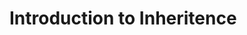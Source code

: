 # Introduction to Inheritence



<!--

------------------------------- in progress -------------------------------



Introduce inheritance. 

The persistedlist class-what if we also wanted to add logging.

version one of the code:
no save method, everything is duplicated

then a version with a save method

then a version with a shouldLog 

but this can gum up the functionality-what if sometimes you need to log to a file, sometimes you need to log to console, sometimes you need to include the time in a different format. sometimes you only need to log on deletes, not on adds. needs a lot of if/thens.

one way to do this is with composition-
show example-
but this is inflexible and needs a lot of typing, kind of fragile and you'd have to update it when any of the methods change

one solution for this is called inheritence!

by default it does what the parent class does.
-->
